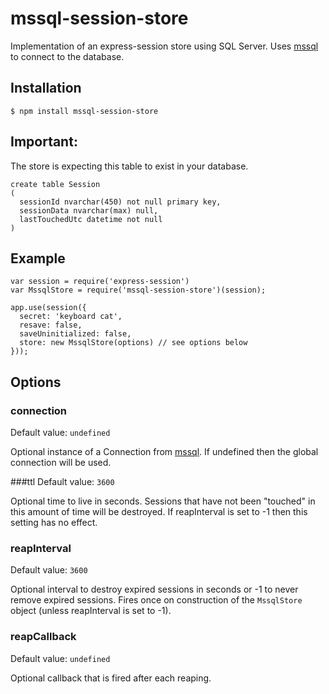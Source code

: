 # mssql-session-store

Implementation of an express-session store using SQL Server.  Uses [mssql](https://github.com/patriksimek/node-mssql) to connect to the database.

## Installation

```
$ npm install mssql-session-store
```

## Important:
The store is expecting this table to exist in your database.
```
create table Session
(
  sessionId nvarchar(450) not null primary key,
  sessionData nvarchar(max) null,
  lastTouchedUtc datetime not null  
)
```

## Example
```
var session = require('express-session')
var MssqlStore = require('mssql-session-store')(session);

app.use(session({
  secret: 'keyboard cat',
  resave: false,
  saveUninitialized: false,
  store: new MssqlStore(options) // see options below
}));
```

## Options
### connection
Default value: `undefined`

Optional instance of a Connection from [mssql](https://github.com/patriksimek/node-mssql).  If undefined then the global connection will be used.

###ttl
Default value: `3600`

Optional time to live in seconds.  Sessions that have not been "touched" in this amount of time will be destroyed.  If reapInterval is set to -1 then this setting has no effect.

### reapInterval
Default value: `3600`

Optional interval to destroy expired sessions in seconds or -1 to never remove expired sessions.  Fires once on construction of the `MssqlStore` object (unless reapInterval is set to -1).

### reapCallback
Default value: `undefined`

Optional callback that is fired after each reaping.
